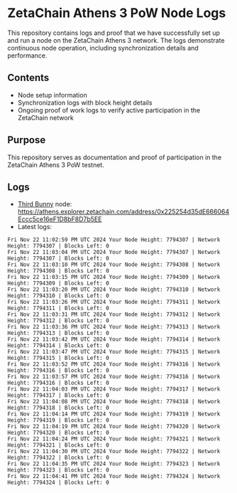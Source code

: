 # ZetaChain Athens 3 PoW Node Logs
This repository contains logs and proof that we have successfully set up and run a node on the ZetaChain Athens 3 network. The logs demonstrate continuous node operation, including synchronization details and performance.

## Contents
- Node setup information
- Synchronization logs with block height details
- Ongoing proof of work logs to verify active participation in the ZetaChain network

## Purpose
This repository serves as documentation and proof of participation in the ZetaChain Athens 3 PoW testnet.

## Logs

- [Third Bunny](https://thirdbunny.xyz/) node: https://athens.explorer.zetachain.com/address/0x225254d35dE666064Eccc5ce16eF1D8bF8D7b5EE
- Latest logs:
```
Fri Nov 22 11:02:59 PM UTC 2024 Your Node Height: 7794307 | Network Height: 7794307 | Blocks Left: 0
Fri Nov 22 11:03:04 PM UTC 2024 Your Node Height: 7794307 | Network Height: 7794307 | Blocks Left: 0
Fri Nov 22 11:03:10 PM UTC 2024 Your Node Height: 7794308 | Network Height: 7794308 | Blocks Left: 0
Fri Nov 22 11:03:15 PM UTC 2024 Your Node Height: 7794309 | Network Height: 7794309 | Blocks Left: 0
Fri Nov 22 11:03:20 PM UTC 2024 Your Node Height: 7794310 | Network Height: 7794310 | Blocks Left: 0
Fri Nov 22 11:03:26 PM UTC 2024 Your Node Height: 7794311 | Network Height: 7794311 | Blocks Left: 0
Fri Nov 22 11:03:31 PM UTC 2024 Your Node Height: 7794312 | Network Height: 7794312 | Blocks Left: 0
Fri Nov 22 11:03:36 PM UTC 2024 Your Node Height: 7794313 | Network Height: 7794313 | Blocks Left: 0
Fri Nov 22 11:03:42 PM UTC 2024 Your Node Height: 7794314 | Network Height: 7794314 | Blocks Left: 0
Fri Nov 22 11:03:47 PM UTC 2024 Your Node Height: 7794315 | Network Height: 7794315 | Blocks Left: 0
Fri Nov 22 11:03:52 PM UTC 2024 Your Node Height: 7794316 | Network Height: 7794316 | Blocks Left: 0
Fri Nov 22 11:03:57 PM UTC 2024 Your Node Height: 7794316 | Network Height: 7794316 | Blocks Left: 0
Fri Nov 22 11:04:03 PM UTC 2024 Your Node Height: 7794317 | Network Height: 7794317 | Blocks Left: 0
Fri Nov 22 11:04:08 PM UTC 2024 Your Node Height: 7794318 | Network Height: 7794318 | Blocks Left: 0
Fri Nov 22 11:04:14 PM UTC 2024 Your Node Height: 7794319 | Network Height: 7794319 | Blocks Left: 0
Fri Nov 22 11:04:19 PM UTC 2024 Your Node Height: 7794320 | Network Height: 7794320 | Blocks Left: 0
Fri Nov 22 11:04:24 PM UTC 2024 Your Node Height: 7794321 | Network Height: 7794321 | Blocks Left: 0
Fri Nov 22 11:04:30 PM UTC 2024 Your Node Height: 7794322 | Network Height: 7794322 | Blocks Left: 0
Fri Nov 22 11:04:35 PM UTC 2024 Your Node Height: 7794323 | Network Height: 7794323 | Blocks Left: 0
Fri Nov 22 11:04:41 PM UTC 2024 Your Node Height: 7794324 | Network Height: 7794324 | Blocks Left: 0
```
